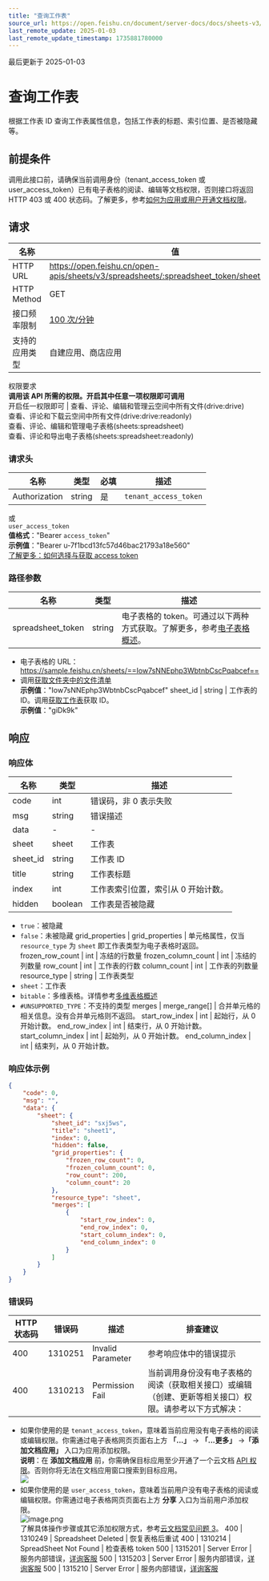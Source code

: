 ```yaml
---
title: "查询工作表"
source_url: https://open.feishu.cn/document/server-docs/docs/sheets-v3/spreadsheet-sheet/get
last_remote_update: 2025-01-03
last_remote_update_timestamp: 1735881780000
---
```

最后更新于 2025-01-03

# 查询工作表

根据工作表 ID 查询工作表属性信息，包括工作表的标题、索引位置、是否被隐藏等。

## 前提条件

调用此接口前，请确保当前调用身份（tenant_access_token 或 user_access_token）已有电子表格的阅读、编辑等文档权限，否则接口将返回 HTTP 403 或 400 状态码。了解更多，参考[如何为应用或用户开通文档权限](https://open.feishu.cn/document/ukTMukTMukTM/uczNzUjL3czM14yN3MTN#16c6475a)。

## 请求
名称 | 值
---|---
HTTP URL | https://open.feishu.cn/open-apis/sheets/v3/spreadsheets/:spreadsheet_token/sheets/:sheet_id
HTTP Method | GET
接口频率限制 | [100 次/分钟](https://open.feishu.cn/document/ukTMukTMukTM/uUzN04SN3QjL1cDN)
支持的应用类型 | 自建应用、商店应用
权限要求  
            **调用该 API 所需的权限。开启其中任意一项权限即可调用**  
            开启任一权限即可 | 查看、评论、编辑和管理云空间中所有文件(drive:drive)  
            查看、评论和下载云空间中所有文件(drive:drive:readonly)  
            查看、评论、编辑和管理电子表格(sheets:spreadsheet)  
            查看、评论和导出电子表格(sheets:spreadsheet:readonly)

### 请求头

名称 | 类型 | 必填 | 描述
--- | --- | --- | ---
Authorization | string | 是 | `tenant_access_token`  
或  
`user_access_token`  
**值格式**："Bearer `access_token`"  
**示例值**："Bearer u-7f1bcd13fc57d46bac21793a18e560"  
[了解更多：如何选择与获取 access token](https://open.feishu.cn/document/uAjLw4CM/ugTN1YjL4UTN24CO1UjN/trouble-shooting/how-to-choose-which-type-of-token-to-use)

### 路径参数

名称 | 类型 | 描述
--- | --- | ---
spreadsheet_token | string | 电子表格的 token。可通过以下两种方式获取。了解更多，参考[电子表格概述](https://open.feishu.cn/document/ukTMukTMukTM/uATMzUjLwEzM14CMxMTN/overview)。  
-  电子表格的 URL：https://sample.feishu.cn/sheets/==Iow7sNNEphp3WbtnbCscPqabcef==  
- 调用[获取文件夹中的文件清单](https://open.feishu.cn/document/uAjLw4CM/ukTMukTMukTM/reference/drive-v1/file/list)  
**示例值**："Iow7sNNEphp3WbtnbCscPqabcef"
sheet_id | string | 工作表的 ID。调用[获取工作表](https://open.feishu.cn/document/ukTMukTMukTM/uUDN04SN0QjL1QDN/sheets-v3/spreadsheet-sheet/query)获取 ID。  
**示例值**："giDk9k"

## 响应

### 响应体

名称 | 类型 | 描述
--- | --- | ---
code | int | 错误码，非 0 表示失败
msg | string | 错误描述
data | \- | \-
sheet | sheet | 工作表
sheet_id | string | 工作表 ID
title | string | 工作表标题
index | int | 工作表索引位置，索引从 0 开始计数。
hidden | boolean | 工作表是否被隐藏  
- `true`：被隐藏  
- `false`：未被隐藏
grid_properties | grid_properties | 单元格属性，仅当 `resource_type` 为 `sheet` 即工作表类型为电子表格时返回。
frozen_row_count | int | 冻结的行数量
frozen_column_count | int | 冻结的列数量
row_count | int | 工作表的行数
column_count | int | 工作表的列数量
resource_type | string | 工作表类型  
- `sheet`：工作表  
- `bitable`：多维表格。详情参考[多维表格概述](https://open.feishu.cn/document/ukTMukTMukTM/uUDN04SN0QjL1QDN/bitable-overview)  
- `#UNSUPPORTED_TYPE`：不支持的类型
merges | merge_range\[\] | 合并单元格的相关信息。没有合并单元格则不返回。
start_row_index | int | 起始行，从 0 开始计数。
end_row_index | int | 结束行，从 0 开始计数。
start_column_index | int | 起始列，从 0 开始计数。
end_column_index | int | 结束列，从 0 开始计数。

### 响应体示例
```json
{
    "code": 0,
    "msg": "",
    "data": {
        "sheet": {
            "sheet_id": "sxj5ws",
            "title": "sheet1",
            "index": 0,
            "hidden": false,
            "grid_properties": {
                "frozen_row_count": 0,
                "frozen_column_count": 0,
                "row_count": 200,
                "column_count": 20
            },
            "resource_type": "sheet",
            "merges": [
                {
                    "start_row_index": 0,
                    "end_row_index": 0,
                    "start_column_index": 0,
                    "end_column_index": 0
                }
            ]
        }
    }
}
```

### 错误码

HTTP状态码 | 错误码 | 描述 | 排查建议
--- | --- | --- | ---
400 | 1310251 | Invalid Parameter | 参考响应体中的错误提示
400 | 1310213 | Permission Fail | 当前调用身份没有电子表格的阅读（获取相关接口）或编辑（创建、更新等相关接口）权限。请参考以下方式解决：  
- 如果你使用的是 `tenant_access_token`，意味着当前应用没有电子表格的阅读或编辑权限。你需通过电子表格网页页面右上方 **「...」** -> **「...更多」** ->**「添加文档应用」** 入口为应用添加权限。  
    **说明**：在 **添加文档应用** 前，你需确保目标应用至少开通了一个云文档 [API 权限](https://open.feishu.cn/document/ukTMukTMukTM/uYTM5UjL2ETO14iNxkTN/scope-list)。否则你将无法在文档应用窗口搜索到目标应用。  
   ![](https://sf3-cn.feishucdn.com/obj/open-platform-opendoc/22c027f63c540592d3ca8f41d48bb107_CSas7OYJBR.png?height=1994&maxWidth=550&width=3278)  
- 如果你使用的是 `user_access_token`，意味着当前用户没有电子表格的阅读或编辑权限。你需通过电子表格网页页面右上方 **分享** 入口为当前用户添加权限。  
  ![image.png](https://sf3-cn.feishucdn.com/obj/open-platform-opendoc/3e052d3bac56f9441296ae22e2969d63_a2DEYrJup8.png?height=278&maxWidth=550&width=1383)  
了解具体操作步骤或其它添加权限方式，参考[云文档常见问题 3](https://open.feishu.cn/document/ukTMukTMukTM/uczNzUjL3czM14yN3MTN#16c6475a)。
400 | 1310249 | Spreadsheet Deleted | 恢复表格后重试
400 | 1310214 | SpreadSheet Not Found | 检查表格 token
500 | 1315201 | Server Error | 服务内部错误，[详询客服](https://applink.feishu.cn/client/helpdesk/open?id=6626260912531570952)
500 | 1315203 | Server Error | 服务内部错误，[详询客服](https://applink.feishu.cn/client/helpdesk/open?id=6626260912531570952)
500 | 1315210 | Server Error | 服务内部错误，[详询客服](https://applink.feishu.cn/client/helpdesk/open?id=6626260912531570952)
